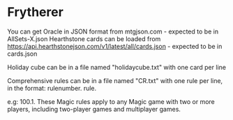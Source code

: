 # Frytherer

You can get Oracle in JSON format from mtgjson.com - expected to be in AllSets-X.json
Hearthstone cards can be loaded from https://api.hearthstonejson.com/v1/latest/all/cards.json - expected to be in cards.json

Holiday cube can be in a file named "holidaycube.txt" with one card per line

Comprehensive rules can be in a file named "CR.txt" with one rule per line, in the format: rulenumber. rule.

e.g:
	100.1. These Magic rules apply to any Magic game with two or more players, including two-player games and multiplayer games.
